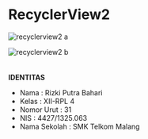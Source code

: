 # RecyclerView2

![recyclerview2 a](https://cloud.githubusercontent.com/assets/22597682/20038349/a82247b6-a464-11e6-8773-2f90bcdc8a73.png)

![recyclerview2 b](https://cloud.githubusercontent.com/assets/22597682/20038348/a81f9f70-a464-11e6-921a-e73f9d8f1d8f.png)
<br><br><br>
**IDENTITAS**<br>
- Nama : Rizki Putra Bahari <br>
- Kelas : XII-RPL 4 <br>
- Nomor Urut : 31 <br>
- NIS : 4427/1325.063 <br>
- Nama Sekolah : SMK Telkom Malang <br>
